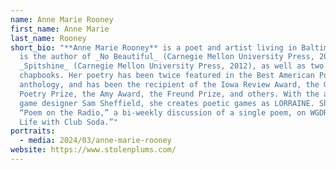 ```yaml
---
name: Anne Marie Rooney
first_name: Anne Marie
last_name: Rooney
short_bio: "**Anne Marie Rooney** is a poet and artist living in Baltimore. She
  is the author of _No Beautiful_ (Carnegie Mellon University Press, 2018) and
  _Spitshine_ (Carnegie Mellon University Press, 2012), as well as two
  chapbooks. Her poetry has been twice featured in the Best American Poetry
  anthology, and has been the recipient of the Iowa Review Award, the Gulf Coast
  Poetry Prize, the Amy Award, the Freund Prize, and others. With the artist and
  game designer Sam Sheffield, she creates poetic games as LORRAINE. She hosts
  “Poem on the Radio,” a bi-weekly discussion of a single poem, on WGDR's “Still
  Life with Club Soda.”"
portraits:
  - media: 2024/03/anne-marie-rooney
website: https://www.stolenplums.com/
---
```


